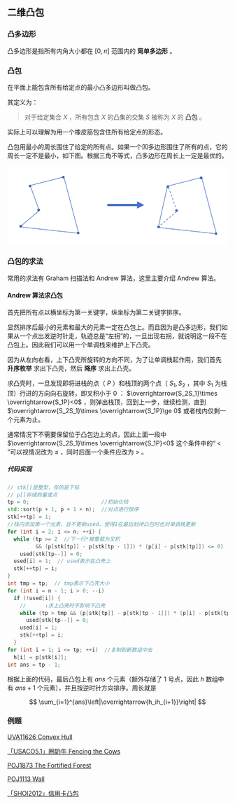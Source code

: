 ## 二维凸包

### 凸多边形

凸多边形是指所有内角大小都在 $[0,\pi]$ 范围内的 **简单多边形** 。

### 凸包

在平面上能包含所有给定点的最小凸多边形叫做凸包。

其定义为：

> 对于给定集合 $X$ ，所有包含 $X$ 的凸集的交集 $S$ 被称为 $X$ 的 **凸包** 。

实际上可以理解为用一个橡皮筋包含住所有给定点的形态。

凸包用最小的周长围住了给定的所有点。如果一个凹多边形围住了所有的点，它的周长一定不是最小，如下图。根据三角不等式，凸多边形在周长上一定是最优的。

![](./images/ch.png)

### 凸包的求法

常用的求法有 Graham 扫描法和 Andrew 算法，这里主要介绍 Andrew 算法。

#### Andrew 算法求凸包

首先把所有点以横坐标为第一关键字，纵坐标为第二关键字排序。

显然排序后最小的元素和最大的元素一定在凸包上。而且因为是凸多边形，我们如果从一个点出发逆时针走，轨迹总是“左拐”的，一旦出现右拐，就说明这一段不在凸包上。因此我们可以用一个单调栈来维护上下凸壳。

因为从左向右看，上下凸壳所旋转的方向不同，为了让单调栈起作用，我们首先 **升序枚举** 求出下凸壳，然后 **降序** 求出上凸壳。

求凸壳时，一旦发现即将进栈的点（ $P$ ）和栈顶的两个点（ $S_1,S_2$ ，其中 $S_1$ 为栈顶）行进的方向向右旋转，即叉积小于 $0$ ： $\overrightarrow{S_2S_1}\times \overrightarrow{S_1P}<0$ ，则弹出栈顶，回到上一步，继续检测，直到 $\overrightarrow{S_2S_1}\times \overrightarrow{S_1P}\ge 0$ 或者栈内仅剩一个元素为止。

通常情况下不需要保留位于凸包边上的点，因此上面一段中 $\overrightarrow{S_2S_1}\times \overrightarrow{S_1P}<0$ 这个条件中的“ $<$ ”可以视情况改为 $\le$ ，同时后面一个条件应改为 $>$ 。

##### 代码实现

```cpp
// stk[]是整型，存的是下标
// p[]存储向量或点
tp = 0;                       //初始化栈
std::sort(p + 1, p + 1 + n);  //对点进行排序
stk[++tp] = 1;
//栈内添加第一个元素，且不更新used，使得1在最后封闭凸包时也对单调栈更新
for (int i = 2; i <= n; ++i) {
  while (tp >= 2  //下一行*被重载为叉积
         && (p[stk[tp]] - p[stk[tp - 1]]) * (p[i] - p[stk[tp]]) <= 0)
    used[stk[tp--]] = 0;
  used[i] = 1;  // used表示在凸壳上
  stk[++tp] = i;
}
int tmp = tp;  // tmp表示下凸壳大小
for (int i = n - 1; i > 0; --i)
  if (!used[i]) {
    //      ↓求上凸壳时不影响下凸壳
    while (tp > tmp && (p[stk[tp]] - p[stk[tp - 1]]) * (p[i] - p[stk[tp]]) <= 0)
      used[stk[tp--]] = 0;
    used[i] = 1;
    stk[++tp] = i;
  }
for (int i = 1; i <= tp; ++i)  //复制到新数组中去
  h[i] = p[stk[i]];
int ans = tp - 1;
```

根据上面的代码，最后凸包上有 $ans$ 个元素（额外存储了 $1$ 号点，因此 $h$ 数组中有 $ans+1$ 个元素），并且按逆时针方向排序。周长就是

$$
\sum_{i=1}^{ans}\left|\overrightarrow{h_ih_{i+1}}\right|
$$

### 例题

 [UVA11626 Convex Hull](https://uva.onlinejudge.org/index.php?option=com_onlinejudge&Itemid=8&category=78&page=show_problem&problem=2673) 

 [「USACO5.1」圈奶牛 Fencing the Cows](https://www.luogu.com.cn/problemnew/show/P2742) 

 [POJ1873 The Fortified Forest](http://poj.org/problem?id=1873) 

 [POJ1113 Wall](http://poj.org/problem?id=1113) 

 [「SHOI2012」信用卡凸包](https://www.luogu.com.cn/problemnew/show/P3829) 
